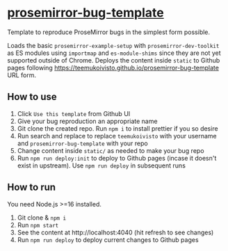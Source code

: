 # [prosemirror-bug-template](https://teemukoivisto.github.io/prosemirror-bug-template/)

Template to reproduce ProseMirror bugs in the simplest form possible.

Loads the basic `prosemirror-example-setup` with `prosemirror-dev-toolkit` as ES modules using `importmap` and `es-module-shims` since they are not yet supported outside of Chrome. Deploys the content inside `static` to Github pages following https://teemukoivisto.github.io/prosemirror-bug-template URL form.

## How to use

1. Click `Use this template` from Github UI
2. Give your bug reproduction an appropriate name
3. Git clone the created repo. Run `npm i` to install prettier if you so desire
4. Run search and replace to replace `teemukoivisto` with your username and `prosemirror-bug-template` with your repo
5. Change content inside `static/` as needed to make your bug repo
6. Run `npm run deploy:init` to deploy to Github pages (incase it doesn't exist in upstream). Use `npm run deploy` in subsequent runs

## How to run

You need Node.js >=16 installed.

1. Git clone & `npm i`
2. Run `npm start`
3. See the content at http://localhost:4040 (hit refresh to see changes)
4. Run `npm run deploy` to deploy current changes to Github pages
